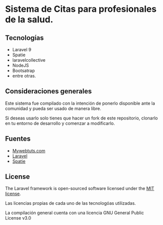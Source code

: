 # Sistema de Citas para profesionales de la salud.

## Tecnologías

-   Laravel 9
-   Spatie
-   laravelcollective
-   NodeJS
-   Bootsatrap
-   entre otras.

## Consideraciones generales

Este sistema fue compilado con la intención de ponerlo disponible ante la comunidad y pueda ser usado de manera libre.

Si deseas usarlo solo tienes que hacer un fork de este repositorio, clonarlo en tu entorno de desarrollo y comenzar a modificarlo.

## Fuentes

-   [Mywebtuts.com](https://www.mywebtuts.com/blog/laravel-9-user-roles-and-permissions-tutorial-example?ref=morioh.com&utm_source=morioh.com)
-   [Laravel](https://laravel.com/)
-   [Spatie](https://spatie.be/docs/laravel-permission/v5/installation-laravel)

## License

The Laravel framework is open-sourced software licensed under the [MIT license](https://opensource.org/licenses/MIT).

Las licencias propias de cada uno de las tecnologóas utilizadas.

La compilación general cuenta con una licencia GNU General Public License v3.0
